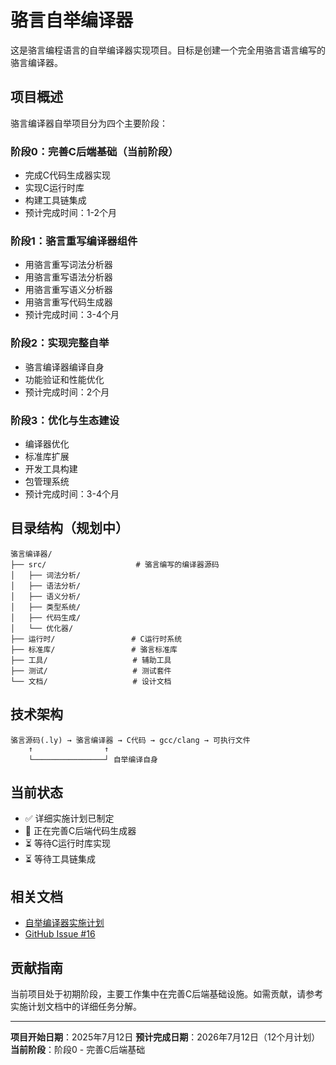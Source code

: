 # 骆言自举编译器

这是骆言编程语言的自举编译器实现项目。目标是创建一个完全用骆言语言编写的骆言编译器。

## 项目概述

骆言编译器自举项目分为四个主要阶段：

### 阶段0：完善C后端基础（当前阶段）
- 完成C代码生成器实现
- 实现C运行时库
- 构建工具链集成
- 预计完成时间：1-2个月

### 阶段1：骆言重写编译器组件
- 用骆言重写词法分析器
- 用骆言重写语法分析器
- 用骆言重写语义分析器
- 用骆言重写代码生成器
- 预计完成时间：3-4个月

### 阶段2：实现完整自举
- 骆言编译器编译自身
- 功能验证和性能优化
- 预计完成时间：2个月

### 阶段3：优化与生态建设
- 编译器优化
- 标准库扩展
- 开发工具构建
- 包管理系统
- 预计完成时间：3-4个月

## 目录结构（规划中）

```
骆言编译器/
├── src/                    # 骆言编写的编译器源码
│   ├── 词法分析/
│   ├── 语法分析/
│   ├── 语义分析/
│   ├── 类型系统/
│   ├── 代码生成/
│   └── 优化器/
├── 运行时/                 # C运行时系统
├── 标准库/                 # 骆言标准库
├── 工具/                   # 辅助工具
├── 测试/                   # 测试套件
└── 文档/                   # 设计文档
```

## 技术架构

```
骆言源码(.ly) → 骆言编译器 → C代码 → gcc/clang → 可执行文件
    ↑                ↑
    └────────────────┘ 自举编译自身
```

## 当前状态

- ✅ 详细实施计划已制定
- 🔄 正在完善C后端代码生成器
- ⏳ 等待C运行时库实现
- ⏳ 等待工具链集成

## 相关文档

- [自举编译器实施计划](../doc/design/0007-自举编译器实施计划.md)
- [GitHub Issue #16](https://github.com/UltimatePea/chinese-ocaml/issues/16)

## 贡献指南

当前项目处于初期阶段，主要工作集中在完善C后端基础设施。如需贡献，请参考实施计划文档中的详细任务分解。

---

**项目开始日期**：2025年7月12日
**预计完成日期**：2026年7月12日（12个月计划）
**当前阶段**：阶段0 - 完善C后端基础